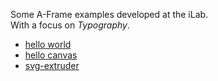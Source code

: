 Some A-Frame examples developed at the iLab.  
With a focus on *Typography*.

- [hello world](hello-world)
- [hello canvas](hello-canvas)
- [svg-extruder](svg-extruder) 
